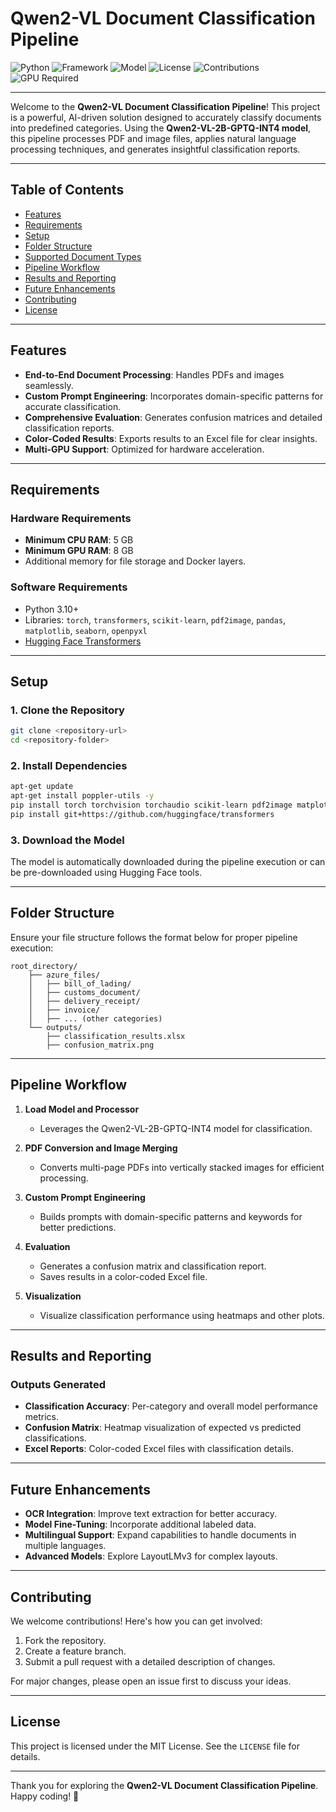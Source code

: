 # Qwen2-VL Document Classification Pipeline

![Python](https://img.shields.io/badge/Python-3.10+-blue?logo=python&logoColor=white)
![Framework](https://img.shields.io/badge/Framework-HuggingFace-orange?logo=huggingface)
![Model](https://img.shields.io/badge/Model-Qwen2--VL-2B-lightgrey?logo=openai)
![License](https://img.shields.io/badge/License-MIT-green)
![Contributions](https://img.shields.io/badge/Contributions-Welcome-brightgreen?logo=github)
![GPU Required](https://img.shields.io/badge/Min%20GPU%20RAM-8GB-red)

---

Welcome to the **Qwen2-VL Document Classification Pipeline**! This project is a powerful, AI-driven solution designed to accurately classify documents into predefined categories. Using the **Qwen2-VL-2B-GPTQ-INT4 model**, this pipeline processes PDF and image files, applies natural language processing techniques, and generates insightful classification reports.

---

## **Table of Contents**
- [Features](#features)
- [Requirements](#requirements)
- [Setup](#setup)
- [Folder Structure](#folder-structure)
- [Supported Document Types](#supported-document-types)
- [Pipeline Workflow](#pipeline-workflow)
- [Results and Reporting](#results-and-reporting)
- [Future Enhancements](#future-enhancements)
- [Contributing](#contributing)
- [License](#license)

---

## **Features**

- **End-to-End Document Processing**: Handles PDFs and images seamlessly.
- **Custom Prompt Engineering**: Incorporates domain-specific patterns for accurate classification.
- **Comprehensive Evaluation**: Generates confusion matrices and detailed classification reports.
- **Color-Coded Results**: Exports results to an Excel file for clear insights.
- **Multi-GPU Support**: Optimized for hardware acceleration.

---

## **Requirements**

### **Hardware Requirements**
- **Minimum CPU RAM**: 5 GB
- **Minimum GPU RAM**: 8 GB
- Additional memory for file storage and Docker layers.

### **Software Requirements**
- Python 3.10+
- Libraries: `torch`, `transformers`, `scikit-learn`, `pdf2image`, `pandas`, `matplotlib`, `seaborn`, `openpyxl`
- [Hugging Face Transformers](https://github.com/huggingface/transformers)

---

## **Setup**

### **1. Clone the Repository**
```bash
git clone <repository-url>
cd <repository-folder>
```

### **2. Install Dependencies**
```bash
apt-get update
apt-get install poppler-utils -y
pip install torch torchvision torchaudio scikit-learn pdf2image matplotlib seaborn openpyxl pandas
pip install git+https://github.com/huggingface/transformers
```

### **3. Download the Model**
The model is automatically downloaded during the pipeline execution or can be pre-downloaded using Hugging Face tools.

---

## **Folder Structure**
Ensure your file structure follows the format below for proper pipeline execution:

```
root_directory/
    ├── azure_files/
    │   ├── bill_of_lading/
    │   ├── customs_document/
    │   ├── delivery_receipt/
    │   ├── invoice/
    │   ├── ... (other categories)
    └── outputs/
        ├── classification_results.xlsx
        ├── confusion_matrix.png
```

---


## **Pipeline Workflow**

1. **Load Model and Processor**
   - Leverages the Qwen2-VL-2B-GPTQ-INT4 model for classification.

2. **PDF Conversion and Image Merging**
   - Converts multi-page PDFs into vertically stacked images for efficient processing.

3. **Custom Prompt Engineering**
   - Builds prompts with domain-specific patterns and keywords for better predictions.

4. **Evaluation**
   - Generates a confusion matrix and classification report.
   - Saves results in a color-coded Excel file.

5. **Visualization**
   - Visualize classification performance using heatmaps and other plots.

---

## **Results and Reporting**

### **Outputs Generated**
- **Classification Accuracy**: Per-category and overall model performance metrics.
- **Confusion Matrix**: Heatmap visualization of expected vs predicted classifications.
- **Excel Reports**: Color-coded Excel files with classification details.

---

## **Future Enhancements**
- **OCR Integration**: Improve text extraction for better accuracy.
- **Model Fine-Tuning**: Incorporate additional labeled data.
- **Multilingual Support**: Expand capabilities to handle documents in multiple languages.
- **Advanced Models**: Explore LayoutLMv3 for complex layouts.

---

## **Contributing**
We welcome contributions! Here's how you can get involved:

1. Fork the repository.
2. Create a feature branch.
3. Submit a pull request with a detailed description of changes.

For major changes, please open an issue first to discuss your ideas.

---

## **License**
This project is licensed under the MIT License. See the `LICENSE` file for details.

---

Thank you for exploring the **Qwen2-VL Document Classification Pipeline**. Happy coding! 🚀
